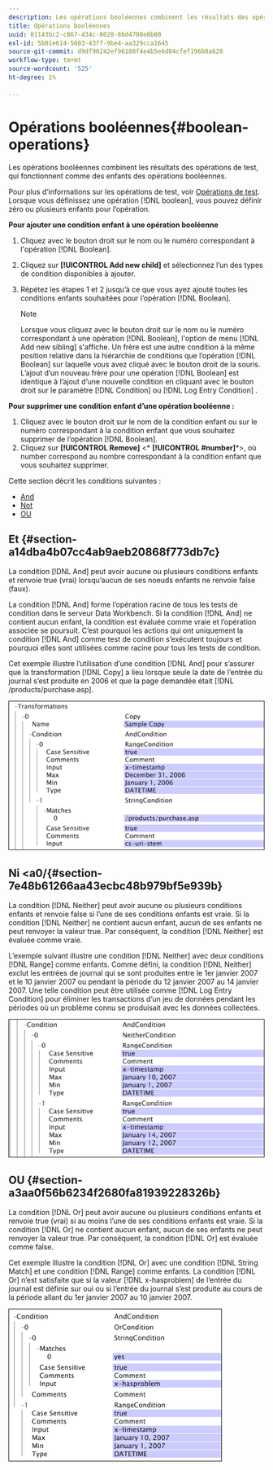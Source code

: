 ```yaml
---
description: Les opérations booléennes combinent les résultats des opérations de test, qui fonctionnent comme des enfants des opérations booléennes.
title: Opérations booléennes
uuid: 01143bc2-c867-434c-8028-86d4708e8b80
exl-id: 5b01e614-5603-43ff-9be4-aa329cca1645
source-git-commit: d9df90242ef96188f4e4b5e6d04cfef196b0a628
workflow-type: tm+mt
source-wordcount: '525'
ht-degree: 1%

---
```


# Opérations booléennes{#boolean-operations}

Les opérations booléennes combinent les résultats des opérations de test, qui fonctionnent comme des enfants des opérations booléennes.

Pour plus d’informations sur les opérations de test, voir [Opérations de test](../../../../home/c-dataset-const-proc/c-conditions/c-test-ops/c-test-ops.md#concept-c4bf6cb9e7a94cc7ac49ca9b0b1a2144). Lorsque vous définissez une opération [!DNL boolean], vous pouvez définir zéro ou plusieurs enfants pour l’opération.

**Pour ajouter une condition enfant à une opération booléenne**

1. Cliquez avec le bouton droit sur le nom ou le numéro correspondant à l&#39;opération [!DNL Boolean].
1. Cliquez sur **[!UICONTROL Add new child]** et sélectionnez l’un des types de condition disponibles à ajouter.
1. Répétez les étapes 1 et 2 jusqu’à ce que vous ayez ajouté toutes les conditions enfants souhaitées pour l’opération [!DNL Boolean].

   >[!NOTE]
   >
   >Lorsque vous cliquez avec le bouton droit sur le nom ou le numéro correspondant à une opération [!DNL Boolean], l&#39;option de menu [!DNL Add new sibling] s&#39;affiche. Un frère est une autre condition à la même position relative dans la hiérarchie de conditions que l’opération [!DNL Boolean] sur laquelle vous avez cliqué avec le bouton droit de la souris. L’ajout d’un nouveau frère pour une opération [!DNL Boolean] est identique à l’ajout d’une nouvelle condition en cliquant avec le bouton droit sur le paramètre [!DNL Condition] ou [!DNL Log Entry Condition] .

**Pour supprimer une condition enfant d’une opération booléenne :**

1. Cliquez avec le bouton droit sur le nom de la condition enfant ou sur le numéro correspondant à la condition enfant que vous souhaitez supprimer de l’opération [!DNL Boolean].
1. Cliquez sur **[!UICONTROL Remove]** &lt;* **[!UICONTROL #number]***>, où number correspond au nombre correspondant à la condition enfant que vous souhaitez supprimer.

Cette section décrit les conditions suivantes :

* [And](../../../../home/c-dataset-const-proc/c-conditions/c-test-ops/c-boolean-ops.md#section-a14dba4b07cc4ab9aeb20868f773db7c)
* [Not](../../../../home/c-dataset-const-proc/c-conditions/c-test-ops/c-boolean-ops.md#section-7e48b61266aa43ecbc48b979bf5e939b)
* [OU](../../../../home/c-dataset-const-proc/c-conditions/c-test-ops/c-boolean-ops.md#section-a3aa0f56b6234f2680fa81939228326b)

## Et {#section-a14dba4b07cc4ab9aeb20868f773db7c}

La condition [!DNL And] peut avoir aucune ou plusieurs conditions enfants et renvoie true (vrai) lorsqu’aucun de ses noeuds enfants ne renvoie false (faux).

La condition [!DNL And] forme l’opération racine de tous les tests de condition dans le serveur Data Workbench. Si la condition [!DNL And] ne contient aucun enfant, la condition est évaluée comme vraie et l’opération associée se poursuit. C’est pourquoi les actions qui ont uniquement la condition [!DNL And] comme test de condition s’exécutent toujours et pourquoi elles sont utilisées comme racine pour tous les tests de condition.

Cet exemple illustre l’utilisation d’une condition [!DNL And] pour s’assurer que la transformation [!DNL Copy] a lieu lorsque seule la date de l’entrée du journal s’est produite en 2006 et que la page demandée était [!DNL /products/purchase.asp].

![](assets/cfg_Condition_AndCondition.png)

## Ni &lt;a0/{#section-7e48b61266aa43ecbc48b979bf5e939b}

La condition [!DNL Neither] peut avoir aucune ou plusieurs conditions enfants et renvoie false si l’une de ses conditions enfants est vraie. Si la condition [!DNL Neither] ne contient aucun enfant, aucun de ses enfants ne peut renvoyer la valeur true. Par conséquent, la condition [!DNL Neither] est évaluée comme vraie.

L’exemple suivant illustre une condition [!DNL Neither] avec deux conditions [!DNL Range] comme enfants. Comme défini, la condition [!DNL Neither] exclut les entrées de journal qui se sont produites entre le 1er janvier 2007 et le 10 janvier 2007 ou pendant la période du 12 janvier 2007 au 14 janvier 2007. Une telle condition peut être utilisée comme [!DNL Log Entry Condition] pour éliminer les transactions d’un jeu de données pendant les périodes où un problème connu se produisait avec les données collectées.

![](assets/cfg_Condition_NeitherCondition.png)

## OU {#section-a3aa0f56b6234f2680fa81939228326b}

La condition [!DNL Or] peut avoir aucune ou plusieurs conditions enfants et renvoie true (vrai) si au moins l’une de ses conditions enfants est vraie. Si la condition [!DNL Or] ne contient aucun enfant, aucun de ses enfants ne peut renvoyer la valeur true. Par conséquent, la condition [!DNL Or] est évaluée comme false.

Cet exemple illustre la condition [!DNL Or] avec une condition [!DNL String Match] et une condition [!DNL Range] comme enfants. La condition [!DNL Or] n’est satisfaite que si la valeur [!DNL x-hasproblem] de l’entrée du journal est définie sur oui ou si l’entrée du journal s’est produite au cours de la période allant du 1er janvier 2007 au 10 janvier 2007.

![](assets/cfg_Condition_OrCondition.png)
